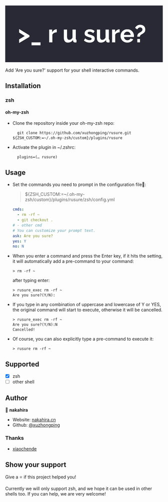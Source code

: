 <p align="center">
<img src="https://raw.githubusercontent.com/xuzhongping/rusure/main/images/logo.png" title="rusure" width="557"/>
</p>

Add 'Are you sure?' support for your shell interactive commands.

## Installation

### zsh

#### oh-my-zsh

* Clone the repository inside your oh-my-zsh repo:
  
        git clone https://github.com/xuzhongping/rusure.git ${ZSH_CUSTOM:=~/.oh-my-zsh/custom}/plugins/rusure

* Activate the plugin in ~/.zshrc:
  
        plugins=(… rusure)

## Usage

* Set the commands you need to prompt in the configuration file:
  
  > ${ZSH_CUSTOM:=~/.oh-my-zsh/custom}/plugins/rusure/zsh/config.yml
  
  ```yaml
  cmds:
    - rm -rf ~
    - git checkout .
  # - other cmd
  # You can customize your prompt text.
  ask: Are you sure?
  yes: Y
  no: N
  ```

* When you enter a command and press the Enter key, if it hits the setting, it will automatically add a pre-command to your command:
  
  ```shell
  > rm -rf ~
  ```
  
  after typing enter:
  
  ```shell
  > rusure_exec rm -rf ~
  Are you sure?(Y/N):
  ```

* If you type in any combination of uppercase and lowercase of Y or YES, the original command will start to execute, otherwise it will be cancelled.
  
  ```shell
  > rusure_exec rm -rf ~
  Are you sure?(Y/N):N
  Cancelled!
  ```

* Of course, you can also explicitly type a pre-command to execute it:
  
  ```shell
  > rusure rm -rf ~
  ```

## Supported

- [x] zsh 
- [ ] other shell

## Author

👤 **nakahira**

* Website: [nakahira.cn](https://nakahira.cn)
* Github: [@xuzhongping](https://github.com/xuzhongping)

### Thanks

* [xiaochende](https://github.com/xiaochende)

## Show your support

Give a ⭐️ if this project helped you!

Currently we will only support zsh, and we hope it can be used in other shells too. If you can help, we are very welcome!


